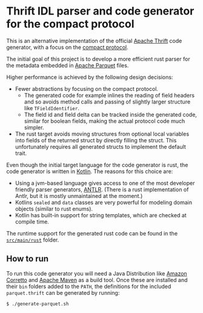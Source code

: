 # Thrift IDL parser and code generator for the compact protocol

This is an alternative implementation of the official [Apache Thrift](https://github.com/apache/thrift/)
code generator, with a focus on the [compact protocol](https://github.com/apache/thrift/blob/master/doc/specs/thrift-compact-protocol.md).

The initial goal of this project is to develop a more efficient rust parser for the metadata embedded in
[Apache Parquet](https://github.com/apache/parquet-format/) files.

Higher performance is achieved by the following design decisions:

 - Fewer abstractions by focusing on the compact protocol.
   - The generated code for example inlines the reading of field headers and so avoids method calls and passing of slightly larger structure like `TFieldIdentifier`.
   - The field id and field delta can be tracked inside the generated code, similar for boolean fields, making the actual protocol code much simpler.
 - The rust target avoids moving structures from optional local variables into fields of the returned struct by directly filling the struct.
   This unfortunately requires all generated structs to implement the default trait.

Even though the initial target language for the code generator is rust, the code generator is written in [Kotlin](https://kotlinlang.org/).
The reasons for this choice are:

 - Using a jvm-based language gives access to one of the most developer friendly parser generators, [ANTLR](https://www.antlr.org/). (There is a rust implementation of Antlr, but it is mostly unmaintained at the moment.)
 - Kotlins `sealed` and `data` classes are very powerful for modeling domain objects (similar to rust enums).
 - Kotlin has built-in support for string templates, which are checked at compile time.

The runtime support for the generated rust code can be found in the [`src/main/rust`](https://github.com/jhorstmann/compact-thrift/tree/main/src/main/rust) folder.

## How to run

To run this code generator you will need a Java Distribution like
[Amazon Corretto](https://docs.aws.amazon.com/corretto/latest/corretto-17-ug/downloads-list.html)
and [Apache Maven](https://maven.apache.org/download.cgi) as a build tool. Once these are installed and
their `bin` folders added to the `PATH`, the definitions for the included `parquet.thrift` can be generated
by running:

```
$ ./generate-parquet.sh
```